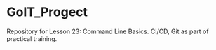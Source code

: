 # GoIT_Progect
Repository for Lesson 23: Command Line Basics. CI/CD, Git as part of practical training.
